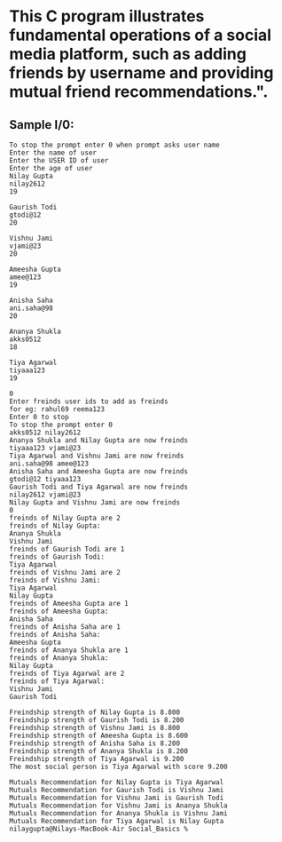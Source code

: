 # This C program illustrates fundamental operations of a social media platform, such as adding friends by username and providing mutual friend recommendations.".
## Sample I/0: 
    To stop the prompt enter 0 when prompt asks user name
    Enter the name of user
    Enter the USER ID of user
    Enter the age of user 
    Nilay Gupta 
    nilay2612  
    19

    Gaurish Todi  
    gtodi@12
    20

    Vishnu Jami
    vjami@23
    20

    Ameesha Gupta 
    amee@123
    19

    Anisha Saha
    ani.saha@98
    20

    Ananya Shukla
    akks0512
    18

    Tiya Agarwal
    tiyaaa123
    19

    0
    Enter freinds user ids to add as freinds
    for eg: rahul69 reema123
    Enter 0 to stop
    To stop the prompt enter 0
    akks0512 nilay2612
    Ananya Shukla and Nilay Gupta are now freinds
    tiyaaa123 vjami@23
    Tiya Agarwal and Vishnu Jami are now freinds
    ani.saha@98 amee@123
    Anisha Saha and Ameesha Gupta are now freinds
    gtodi@12 tiyaaa123
    Gaurish Todi and Tiya Agarwal are now freinds
    nilay2612 vjami@23
    Nilay Gupta and Vishnu Jami are now freinds
    0
    freinds of Nilay Gupta are 2
    freinds of Nilay Gupta:
    Ananya Shukla
    Vishnu Jami
    freinds of Gaurish Todi are 1
    freinds of Gaurish Todi:
    Tiya Agarwal
    freinds of Vishnu Jami are 2
    freinds of Vishnu Jami:
    Tiya Agarwal
    Nilay Gupta
    freinds of Ameesha Gupta are 1
    freinds of Ameesha Gupta:
    Anisha Saha
    freinds of Anisha Saha are 1
    freinds of Anisha Saha:
    Ameesha Gupta
    freinds of Ananya Shukla are 1
    freinds of Ananya Shukla:
    Nilay Gupta
    freinds of Tiya Agarwal are 2
    freinds of Tiya Agarwal:
    Vishnu Jami
    Gaurish Todi

    Freindship strength of Nilay Gupta is 8.800
    Freindship strength of Gaurish Todi is 8.200
    Freindship strength of Vishnu Jami is 8.800
    Freindship strength of Ameesha Gupta is 8.600
    Freindship strength of Anisha Saha is 8.200
    Freindship strength of Ananya Shukla is 8.200
    Freindship strength of Tiya Agarwal is 9.200
    The most social person is Tiya Agarwal with score 9.200

    Mutuals Recommendation for Nilay Gupta is Tiya Agarwal
    Mutuals Recommendation for Gaurish Todi is Vishnu Jami
    Mutuals Recommendation for Vishnu Jami is Gaurish Todi
    Mutuals Recommendation for Vishnu Jami is Ananya Shukla
    Mutuals Recommendation for Ananya Shukla is Vishnu Jami
    Mutuals Recommendation for Tiya Agarwal is Nilay Gupta
    nilaygupta@Nilays-MacBook-Air Social_Basics % 